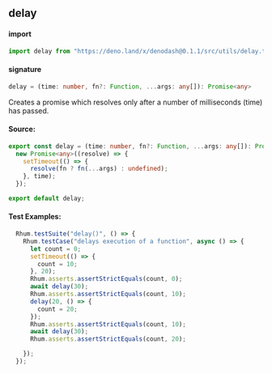 
## delay

#### import
```typescript
import delay from "https://deno.land/x/denodash@0.1.1/src/utils/delay.ts"
```

#### signature
```typescript
delay = (time: number, fn?: Function, ...args: any[]): Promise<any>
```

Creates a promise which resolves only after a number of milliseconds (time) has passed.

#### Source:

```typescript
export const delay = (time: number, fn?: Function, ...args: any[]): Promise<any> =>
  new Promise<any>((resolve) => {
    setTimeout(() => {
      resolve(fn ? fn(...args) : undefined);
    }, time);
  });

export default delay;

```

#### Test Examples: 

```typescript
  Rhum.testSuite("delay()", () => {
    Rhum.testCase("delays execution of a function", async () => {
      let count = 0;
      setTimeout(() => {
        count = 10;
      }, 20);
      Rhum.asserts.assertStrictEquals(count, 0);
      await delay(30);
      Rhum.asserts.assertStrictEquals(count, 10);
      delay(20, () => {
        count = 20;
      });
      Rhum.asserts.assertStrictEquals(count, 10);
      await delay(30);
      Rhum.asserts.assertStrictEquals(count, 20);

    });
  });
```

  